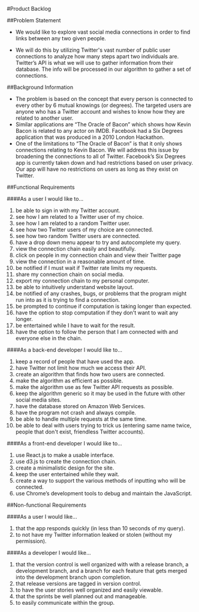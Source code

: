 #Product Backlog

##Problem Statement

* We would like to explore vast social media connections in order to find links between any two given people.

* We will do this by utilizing Twitter's vast number of public user connections to analyze how many steps apart two individuals are. Twitter’s API is what we will use to gather information from their database. The info will be processed in our algorithm to gather a set of connections.

##Background Information
* The problem is based on the concept that every person is connected to every other by 6 mutual knowings (or degrees). The targeted users are anyone who has a Twitter account and wishes to know how they are related to another user.
* Similar applications are “The Oracle of Bacon” which shows how Kevin Bacon is related to any actor on IMDB. Facebook had a Six Degrees application that was produced in a 2010 London Hackathon. 
* One of the limitations to “The Oracle of Bacon” is that it only shows connections relating to Kevin Bacon. We will address this issue by broadening the connections to all of Twitter. Facebook’s Six Degrees app is currently taken down and had restrictions based on user privacy. Our app will have no restrictions on users as long as they exist on Twitter.

##Functional Requirements

####As a user I would like to...
1. be able to sign in with my Twitter account.
2. see how I am related to a Twitter user of my choice.
3. see how I am related to a random Twitter user.
4. see how two Twitter users of my choice are connected.
5. see how two random Twitter users are connected.
6. have a drop down menu appear to try and autocomplete my query.
7. view the connection chain easily and beautifully.
8. click on people in my connection chain and view their Twitter page
9. view the connection in a reasonable amount of time.
10. be notified if I must wait if Twitter rate limits my requests.
11. share my connection chain on social media.
12. export my connection chain to my personal computer.
13. be able to intuitively understand website layout.
14. be notified of any crashes, bugs, or problems that the program might run into as it is trying to find a connection.
15. be prompted to continue if computation is taking longer than expected.
16. have the option to stop computation if they don't want to wait any longer.
17. be entertained while I have to wait for the result.
18. have the option to follow the person that I am connected with and everyone else in the chain.

####As a back-end developer I would like to...
1. keep a record of people that have used the app.
2. have Twitter not limit how much we access their API.
3. create an algorithm that finds how two users are connected.
4. make the algorithm as efficient as possible.
5. make the algorithm use as few Twitter API requests as possible.
6. keep the algorithm generic so it may be used in the future with other social media sites.
7. have the database stored on Amazon Web Services.
8. have the program not crash and always compile.
9. be able to handle multiple requests at the same time.
10. be able to deal with users trying to trick us (entering same name twice, people that don't exist, friendless Twitter accounts).

####As a front-end developer I would like to…
1. use React.js to make a usable interface.
2. use d3.js to create the connection chain.
3. create a minimalistic design for the site.
4. keep the user entertained while they wait.
5. create a way to support the various methods of inputting who will be connected.
6. use Chrome’s development tools to debug and maintain the JavaScript.

##Non-functional Requirements

####As a user I would like...
1. that the app responds quickly (in less than 10 seconds of my query).
2. to not have my Twitter information leaked or stolen (without my permission).

####As a developer I would like...
1. that the version control is well organized with with a release branch, a development branch, and a branch for each feature that gets merged into the development branch upon completion.
2. that release versions are tagged in version control.
3. to have the user stories well organized and easily viewable.
4. that the sprints be well planned out and manageable.
5. to easily communicate within the group.
